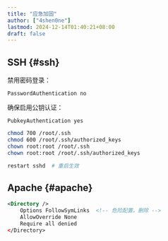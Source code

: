 ```yaml
---
title: "应急加固"
author: ["4shen0ne"]
lastmod: 2024-12-14T01:40:21+08:00
draft: false
---
```


## SSH {#ssh}

禁用密码登录：

```text
PasswordAuthentication no
```

确保启用公钥认证：

```text
PubkeyAuthentication yes
```

```bash
chmod 700 /root/.ssh
chmod 600 /root/.ssh/authorized_keys
chown root:root /root/.ssh
chown root:root /root/.ssh/authorized_keys

restart sshd  # 重启生效
```


## Apache {#apache}

```xml
<Directory />
    Options FollowSymLinks  <!-- 危险配置，删除 -->
    AllowOverride None
    Require all denied
</Directory>
```
